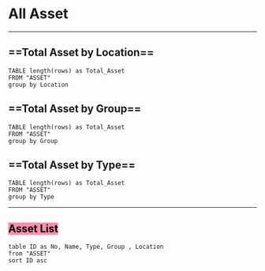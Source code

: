 # All Asset
---
## ==Total Asset by Location==
```dataview 
TABLE length(rows) as Total_Asset
FROM "ASSET" 
group by Location
```

## ==Total Asset by Group==
```dataview 
TABLE length(rows) as Total_Asset
FROM "ASSET" 
group by Group
```

## ==Total Asset by Type==
```dataview 
TABLE length(rows) as Total_Asset
FROM "ASSET" 
group by Type
```


---

## <mark style="background: #FF5582A6;">Asset List</mark> 
```dataview  
table ID as No, Name, Type, Group , Location
from "ASSET"
sort ID asc
```
